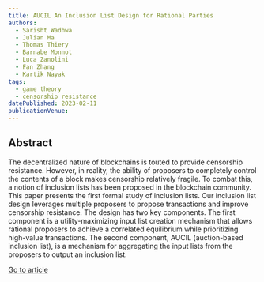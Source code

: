 ```yaml
---
title: AUCIL An Inclusion List Design for Rational Parties
authors:
  - Sarisht Wadhwa
  - Julian Ma
  - Thomas Thiery
  - Barnabe Monnot
  - Luca Zanolini
  - Fan Zhang
  - Kartik Nayak
tags:
  - game theory
  - censorship resistance
datePublished: 2023-02-11
publicationVenue: 
---
```


## Abstract

The decentralized nature of blockchains is touted to provide censorship resistance. However, in reality, the ability of proposers to completely control the contents of a block makes censorship relatively fragile. To combat this, a notion of inclusion lists has been proposed in the blockchain community. This paper presents the first formal study of inclusion lists. Our inclusion list design leverages multiple proposers to propose transactions and improve censorship resistance. The design has two key components. The first component is a utility-maximizing input list creation mechanism that allows rational proposers to achieve a correlated equilibrium while prioritizing high-value transactions. The second component, AUCIL (auction-based inclusion list), is a mechanism for aggregating the input lists from the proposers to output an inclusion list.

[Go to article](https://eprint.iacr.org/2025/194)
